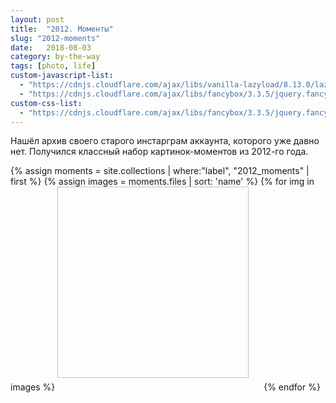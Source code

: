 ```yaml
---
layout: post
title:  "2012. Моменты"
slug: "2012-moments"
date:   2018-08-03
category: by-the-way
tags: [photo, life]
custom-javascript-list:
  - "https://cdnjs.cloudflare.com/ajax/libs/vanilla-lazyload/8.13.0/lazyload.min.js"
  - "https://cdnjs.cloudflare.com/ajax/libs/fancybox/3.3.5/jquery.fancybox.min.js"
custom-css-list:
  - "https://cdnjs.cloudflare.com/ajax/libs/fancybox/3.3.5/jquery.fancybox.min.css"
---
```


Нашёл архив своего старого инстарграм аккаунта, которого уже давно нет.
Получился классный набор картинок-моментов из 2012-го года.

<!--more-->

<style type="text/css">
	.by-the-way .post {
			max-width: 1000px;
	}
  #ig img {
    display: inline-block;
    margin: 0 20px 20px 0;
    width: 306px;
    height: 306px;
  }
</style>

<div id="ig" class="clearfix">
{% assign moments = site.collections | where:"label", "2012_moments"  | first  %}
{% assign images = moments.files | sort: 'name'  %}
  {% for img in images %}
    <img data-src="{{ site.cdn_url | default: ''}}/2012_moments/{{ img.name }}" data-fancybox="gallery">
  {% endfor %}
</div>
